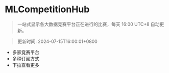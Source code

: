 # MLCompetitionHub

> 一站式显示各大数据竞赛平台正在进行的比赛，每天 16:00 UTC+8 自动更新。
  
> 更新时间: 2024-07-15T16:00:01+0800 

* 多家竞赛平台
* 多种订阅方式
* 下拉查看更多